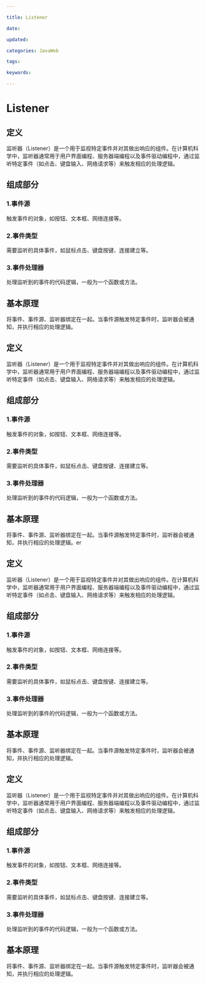```yaml
---

title: Listener

date: 

updated: 

categories: JavaWeb

tags: 

keywords: 

---
```

# Listener

## 定义

监听器（Listener）是一个用于监视特定事件并对其做出响应的组件。在计算机科学中，监听器通常用于用户界面编程、服务器端编程以及事件驱动编程中，通过监听特定事件（如点击、键盘输入、网络请求等）来触发相应的处理逻辑。

## 组成部分

### 1.事件源

触发事件的对象，如按钮、文本框、网络连接等。

### 2.事件类型

需要监听的具体事件，如鼠标点击、键盘按键、连接建立等。

### 3.事件处理器

处理监听到的事件的代码逻辑，一般为一个函数或方法。





## 基本原理



将事件、事件源、监听器绑定在一起。当事件源触发特定事件时，监听器会被通知，并执行相应的处理逻辑。

















## 定义

监听器（Listener）是一个用于监视特定事件并对其做出响应的组件。在计算机科学中，监听器通常用于用户界面编程、服务器端编程以及事件驱动编程中，通过监听特定事件（如点击、键盘输入、网络请求等）来触发相应的处理逻辑。

## 组成部分

### 1.事件源

触发事件的对象，如按钮、文本框、网络连接等。

### 2.事件类型

需要监听的具体事件，如鼠标点击、键盘按键、连接建立等。

### 3.事件处理器

处理监听到的事件的代码逻辑，一般为一个函数或方法。





## 基本原理



将事件、事件源、监听器绑定在一起。当事件源触发特定事件时，监听器会被通知，并执行相应的处理逻辑。er

## 定义

监听器（Listener）是一个用于监视特定事件并对其做出响应的组件。在计算机科学中，监听器通常用于用户界面编程、服务器端编程以及事件驱动编程中，通过监听特定事件（如点击、键盘输入、网络请求等）来触发相应的处理逻辑。

## 组成部分

### 1.事件源

触发事件的对象，如按钮、文本框、网络连接等。

### 2.事件类型

需要监听的具体事件，如鼠标点击、键盘按键、连接建立等。

### 3.事件处理器

处理监听到的事件的代码逻辑，一般为一个函数或方法。





## 基本原理



将事件、事件源、监听器绑定在一起。当事件源触发特定事件时，监听器会被通知，并执行相应的处理逻辑。

















## 定义

监听器（Listener）是一个用于监视特定事件并对其做出响应的组件。在计算机科学中，监听器通常用于用户界面编程、服务器端编程以及事件驱动编程中，通过监听特定事件（如点击、键盘输入、网络请求等）来触发相应的处理逻辑。

## 组成部分

### 1.事件源

触发事件的对象，如按钮、文本框、网络连接等。

### 2.事件类型

需要监听的具体事件，如鼠标点击、键盘按键、连接建立等。

### 3.事件处理器

处理监听到的事件的代码逻辑，一般为一个函数或方法。





## 基本原理



将事件、事件源、监听器绑定在一起。当事件源触发特定事件时，监听器会被通知，并执行相应的处理逻辑。